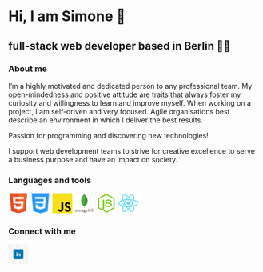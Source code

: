 <script src="https://kit.fontawesome.com/1bd0d02f71.js" crossorigin="anonymous"></script>

<h1>Hi, I am <strong>Simone</strong> 👋</h1>
        <h2>full-stack web developer based in Berlin 👨‍💻</h2> 

### About me 

I’m a highly motivated and dedicated person to any professional team. My open-mindedness and positive attitude are traits that always foster my curiosity and willingness to learn and improve myself. When working on a project, I am self-driven and very focused. Agile organisations best describe an environment in which I deliver the best results.

Passion for programming and discovering new technologies!

I support web development teams to strive for creative excellence to serve a business purpose and have an impact on society.

### Languages and tools

<img src="images/html5.svg" height=40px> <img src="images/css3.svg" height=40px> <img src="images/javascript.svg" height=40px> <img src="images/mongodb.svg" height=40px> <img src="images/node-js.svg" height=40px> <img src="images/react.svg" height=40px>

### Connect with me 

<a href="https://www.linkedin.com/in/simone-capuano-webdeveloper/" target="_blank"><img src="images/linkedin.jpeg" height=40px></a>



